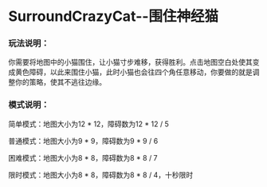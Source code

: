 # SurroundCrazyCat--围住神经猫

### 玩法说明：

​	你需要将地图中的小猫围住，让小猫寸步难移，获得胜利。点击地图空白处使其变成黄色障碍，以此来围住小猫，此时小猫也会往四个角任意移动，你要做的就是调整你的策略，使其不逃往边缘。

### 模式说明：

简单模式：地图大小为12 * 12，障碍数为12 * 12 / 5

普通模式：地图大小为9 * 9，障碍数为9 * 9 / 6

困难模式：地图大小为8 * 8，障碍数为8 * 8 / 7

限时模式：地图大小为8 * 8，障碍数为8 * 8 / 4，十秒限时

